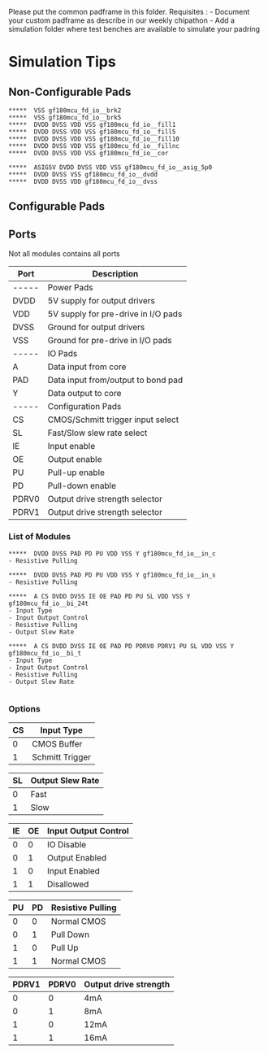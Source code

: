 Please put the common padframe in this folder.
Requisites :
    - Document your custom padframe as describe in our weekly chipathon
    - Add a simulation folder where test benches are available to simulate your padring


# Simulation Tips

## Non-Configurable Pads

~~~
*****  VSS gf180mcu_fd_io__brk2
*****  VSS gf180mcu_fd_io__brk5
*****  DVDD DVSS VDD VSS gf180mcu_fd_io__fill1
*****  DVDD DVSS VDD VSS gf180mcu_fd_io__fill5
*****  DVDD DVSS VDD VSS gf180mcu_fd_io__fill10
*****  DVDD DVSS VDD VSS gf180mcu_fd_io__fillnc
*****  DVDD DVSS VDD VSS gf180mcu_fd_io__cor

*****  ASIG5V DVDD DVSS VDD VSS gf180mcu_fd_io__asig_5p0
*****  DVDD DVSS VSS gf180mcu_fd_io__dvdd
*****  DVDD DVSS VDD gf180mcu_fd_io__dvss
~~~

## Configurable Pads

## Ports

Not all modules contains all ports

| Port  | Description                         |
|-------|-------------------------------------|
| ----- | Power Pads                          |
| DVDD  | 5V supply for output drivers        |
| VDD   | 5V supply for pre-drive in I/O pads |
| DVSS  | Ground for output drivers           |
| VSS   | Ground for pre-drive in I/O pads    |
| ----- | IO Pads                             |
| A     | Data input from core                |
| PAD   | Data input from/output to bond pad  |
| Y     | Data output to core                 |
| ----- | Configuration Pads                  |
| CS    | CMOS/Schmitt trigger input select   |
| SL    | Fast/Slow slew rate select          |
| IE    | Input enable                        |
| OE    | Output enable                       |
| PU    | Pull-up enable                      |
| PD    | Pull-down enable                    |
| PDRV0 | Output drive strength selector      |
| PDRV1 | Output drive strength selector      |

### List of Modules

~~~
*****  DVDD DVSS PAD PD PU VDD VSS Y gf180mcu_fd_io__in_c
- Resistive Pulling

*****  DVDD DVSS PAD PD PU VDD VSS Y gf180mcu_fd_io__in_s
- Resistive Pulling

*****  A CS DVDD DVSS IE OE PAD PD PU SL VDD VSS Y gf180mcu_fd_io__bi_24t
- Input Type
- Input Output Control
- Resistive Pulling
- Output Slew Rate

*****  A CS DVDD DVSS IE OE PAD PD PDRV0 PDRV1 PU SL VDD VSS Y gf180mcu_fd_io__bi_t
- Input Type
- Input Output Control
- Resistive Pulling
- Output Slew Rate


~~~

### Options

| CS | Input Type      |
|----|-----------------|
| 0  | CMOS Buffer     |
| 1  | Schmitt Trigger |

| SL | Output Slew Rate |
|----|------------------|
| 0  | Fast             |
| 1  | Slow             |

| IE | OE | Input Output Control     |
| -- | -- | ------------------------ |
| 0  | 0  | IO Disable               |
| 0  | 1  | Output Enabled           |
| 1  | 0  | Input Enabled            |
| 1  | 1  | Disallowed               |

| PU | PD | Resistive Pulling |
|----|----|-------------------|
| 0  | 0  | Normal CMOS       |
| 0  | 1  | Pull Down         |
| 1  | 0  | Pull Up           |
| 1  | 1  | Normal CMOS       |

| PDRV1 | PDRV0 | Output drive strength |
|-------|-------|-----------------------|
| 0     | 0     | 4mA                   |
| 0     | 1     | 8mA                   |
| 1     | 0     | 12mA                  |
| 1     | 1     | 16mA                  |
